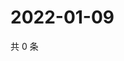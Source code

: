 # 2022-01-09

共 0 条

<!-- BEGIN WEIBO -->
<!-- 最后更新时间 Sun Jan 09 2022 10:10:13 GMT+0800 (China Standard Time) -->

<!-- END WEIBO -->
